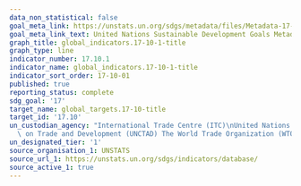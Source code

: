 ```yaml
---
data_non_statistical: false
goal_meta_link: https://unstats.un.org/sdgs/metadata/files/Metadata-17-10-01.pdf
goal_meta_link_text: United Nations Sustainable Development Goals Metadata (pdf 468kB)
graph_title: global_indicators.17-10-1-title
graph_type: line
indicator_number: 17.10.1
indicator_name: global_indicators.17-10-1-title
indicator_sort_order: 17-10-01
published: true
reporting_status: complete
sdg_goal: '17'
target_name: global_targets.17-10-title
target_id: '17.10'
un_custodian_agency: "International Trade Centre (ITC)\nUnited Nations Conference\
  \ on Trade and Development (UNCTAD) The World Trade Organization (WTO)"
un_designated_tier: '1'
source_organisation_1: UNSTATS
source_url_1: https://unstats.un.org/sdgs/indicators/database/
source_active_1: true
---
```

